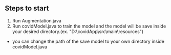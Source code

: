 ## Steps to start
1. Run Augmentation.java
2. Run covidModel.java to train the model and the model will be save inside your desired directory.(ex. "D:\\covidApp\\src\\main\\resources")
  - you can change the path of the save model to your own directory inside covidModel.java
